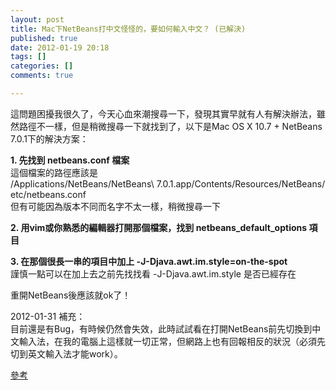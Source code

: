 ```yaml
---
layout: post
title: Mac下NetBeans打中文怪怪的，要如何輸入中文？ (已解決)
published: true
date: 2012-01-19 20:18
tags: []
categories: []
comments: true

---
```



這問題困擾我很久了，今天心血來潮搜尋一下，發現其實早就有人有解決辦法，雖然路徑不一樣，但是稍微搜尋一下就找到了，以下是Mac OS X 10.7 + NetBeans 7.0.1下的解決方案：  
  
**1. 先找到 netbeans.conf 檔案**  
這個檔案的路徑應該是 /Applications/NetBeans/NetBeans\ 7.0.1.app/Contents/Resources/NetBeans/etc/netbeans.conf  
但有可能因為版本不同而名字不太一樣，稍微搜尋一下  
  
**2. 用vim或你熟悉的編輯器打開那個檔案，找到 netbeans_default_options 項目**  
  
**3. 在那個很長一串的項目中加上 -J-Djava.awt.im.style=on-the-spot**  
謹慎一點可以在加上去之前先找找看 -J-Djava.awt.im.style 是否已經存在  
  
重開NetBeans後應該就ok了！  
  
  
2012-01-31 補充：  
目前還是有Bug，有時候仍然會失效，此時試試看在打開NetBeans前先切換到中文輸入法，在我的電腦上這樣就一切正常，但網路上也有回報相反的狀況（必須先切到英文輸入法才能work）。  
  
[參考][1]



[1]: http://www.douban.com/note/82403581/